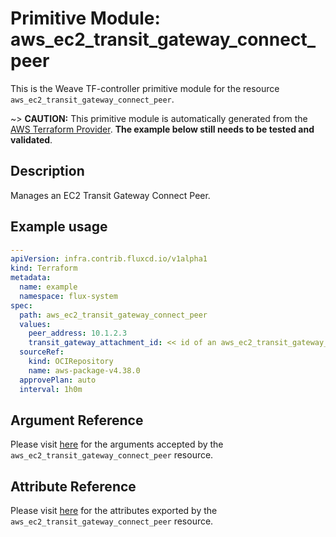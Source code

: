 
# Primitive Module: aws_ec2_transit_gateway_connect_peer

This is the Weave TF-controller primitive module for the resource `aws_ec2_transit_gateway_connect_peer`.

~> **CAUTION:** This primitive module is automatically generated from the [AWS Terraform Provider](https://registry.terraform.io/providers/hashicorp/aws/latest/docs/resources/ec2_transit_gateway_connect_peer). **The example below still needs to be tested and validated**.

## Description

Manages an EC2 Transit Gateway Connect Peer.

## Example usage

```yaml
---
apiVersion: infra.contrib.fluxcd.io/v1alpha1
kind: Terraform
metadata:
  name: example
  namespace: flux-system
spec:
  path: aws_ec2_transit_gateway_connect_peer
  values:
    peer_address: 10.1.2.3
    transit_gateway_attachment_id: << id of an aws_ec2_transit_gateway_connect >>
  sourceRef:
    kind: OCIRepository
    name: aws-package-v4.38.0
  approvePlan: auto
  interval: 1h0m
```

## Argument Reference

Please visit [here](https://registry.terraform.io/providers/hashicorp/aws/latest/docs/resources/ec2_transit_gateway_connect_peer#argument-reference) for the arguments accepted by the `aws_ec2_transit_gateway_connect_peer` resource.

## Attribute Reference

Please visit [here](https://registry.terraform.io/providers/hashicorp/aws/latest/docs/resources/ec2_transit_gateway_connect_peer#attributes-reference) for the attributes exported by the `aws_ec2_transit_gateway_connect_peer` resource.
